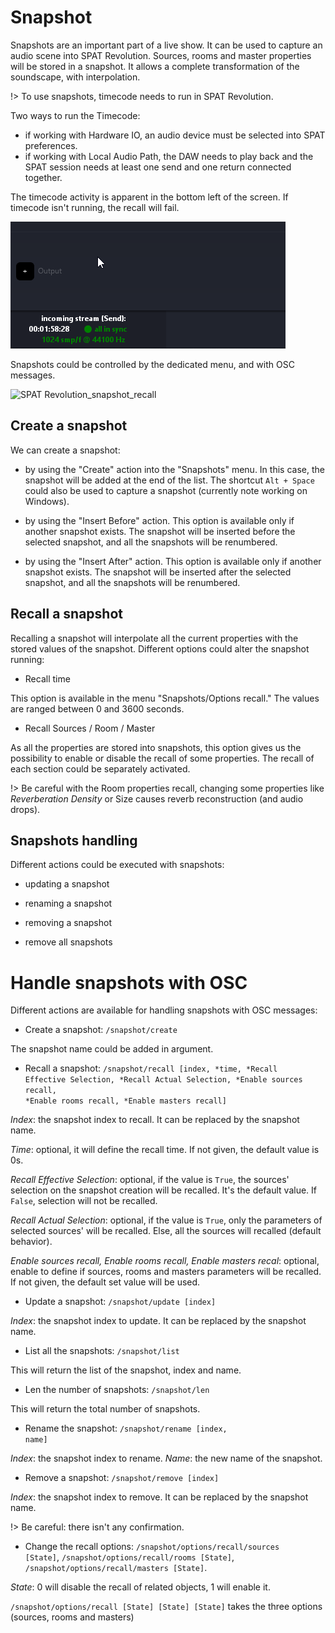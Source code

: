 # Snapshot

Snapshots are an important part of a live show.
It can be used to capture an audio scene into SPAT Revolution.
Sources, rooms and master properties will be stored in a snapshot.
It allows a complete transformation of the soundscape, with interpolation.

!> To use snapshots, timecode needs to run in SPAT Revolution.

Two ways to run the Timecode:
- if working with Hardware IO, an audio device must be selected into SPAT preferences.
- if working with Local Audio Path, the DAW needs to play back and the SPAT session needs at least one send and one return connected together.

The timecode activity is apparent in the bottom left of the screen.
If timecode isn't running, the recall will fail.

![Timecode running](include/Sync.png)

<!-- TODO: update the image -->

Snapshots could be controlled by the dedicated menu, and with OSC messages.

![SPAT Revolution_snapshot_recall](include/SpatRevolution_snapshot_recall.gif)

<!-- TODO: update the image -->

## Create a snapshot

We can create a snapshot:
- by using the "Create" action into the "Snapshots" menu.
In this case, the snapshot will be added at the end of the list.
The shortcut <code>Alt + Space</code> could also be used to capture a snapshot (currently note working on Windows).

- by using the "Insert Before" action.
This option is available only if another snapshot exists.
The snapshot will be inserted before the selected snapshot, and all the snapshots will be renumbered.

- by using the "Insert After" action.
This option is available only if another snapshot exists.
The snapshot will be inserted after the selected snapshot, and all the snapshots will be renumbered.


## Recall a snapshot

Recalling a snapshot will interpolate all the current properties with the stored values of the snapshot.
Different options could alter the snapshot running:

- Recall time

This option is available in the menu "Snapshots/Options recall."
The values are ranged between 0 and 3600 seconds.

- Recall Sources / Room / Master

As all the properties are stored into snapshots, this option gives us the possibility to enable or disable the recall of some properties.
The recall of each section could be separately activated.

!> Be careful with the Room properties recall, changing some properties like _Reverberation Density_ or Size causes reverb reconstruction (and audio drops).

## Snapshots handling

 Different actions could be executed with snapshots:

 - updating a snapshot

 - renaming a snapshot

 - removing a snapshot

 - remove all snapshots

# Handle snapshots with OSC

Different actions are available for handling snapshots with OSC messages:

- Create a snapshot: <code>/snapshot/create</code>

The snapshot name could be added in argument.

- Recall a snapshot: <code>/snapshot/recall [index, *time, *Recall Effective Selection, *Recall Actual Selection, *Enable sources recall, *Enable rooms recall, *Enable masters recall] </code>

 _Index_: the snapshot index to recall. It can be replaced by the snapshot name.

 _Time_: optional, it will define the recall time. If not given, the default value is 0s.

 _Recall Effective Selection_: optional, if the value is <code>True</code>, the sources' selection on the snapshot creation will be recalled. It's the default value. If <code>False</code>, selection will not be recalled.

 _Recall Actual Selection_: optional, if the value is <code>True</code>, only the parameters of selected sources' will be recalled. Else, all the sources will recalled (default behavior).

_Enable sources recall, Enable rooms recall, Enable masters recal_: optional, enable to define if sources, rooms and masters parameters will be recalled. If not given, the default set value will be used. 


- Update a snapshot: <code>/snapshot/update [index]</code>

_Index_: the snapshot index to update.
It can be replaced by the snapshot name.

- List all the snapshots: <code>/snapshot/list</code>

This will return the list of the snapshot, index and name.

- Len the number of snapshots: <code>/snapshot/len</code>

This will return the total number of snapshots.

- Rename the snapshot: <code>/snapshot/rename [index, name]</code>

_Index_: the snapshot index to rename.
_Name_: the new name of the snapshot.

- Remove a snapshot: <code>/snapshot/remove [index]</code>

_Index_: the snapshot index to remove.
It can be replaced by the snapshot name.

!> Be careful: there isn't any confirmation.

- Change the recall options: <code>/snapshot/options/recall/sources [State]</code>, <code>/snapshot/options/recall/rooms [State]</code>, <code>/snapshot/options/recall/masters [State]</code>.

_State_: 0 will disable the recall of related objects, 1 will enable it.

<code>/snapshot/options/recall [State] [State] [State]</code> takes the three options (sources, rooms and masters)
